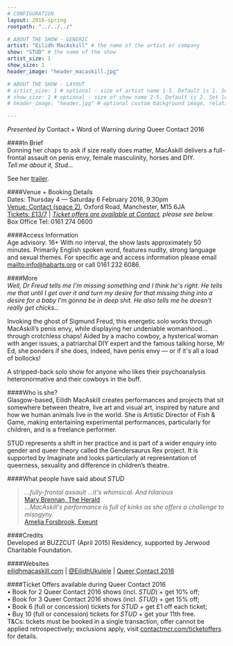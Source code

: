 ```yaml
---
# CONFIGURATION
layout: 2016-spring
rootpath: "../../../"

# ABOUT THE SHOW - GENERIC
artist: "Eilidh MacAskill" # the name of the artist or company
show: "STUD" # the name of the show
artist_size: 1
show_size: 1
header_image: "header_macaskill.jpg"    

# ABOUT THE SHOW - LAYOUT
# artist_size: 1 # optional - size of artist name 1-5. Default is 1. Set longer names to lower values
# show_size: 2 # optional - size of show name 2-5. Default is 2. Set longer names to lower values
# header_image: "header.jpg" # optional custom background image, relative to current page

---
```

*Presented by* Contact + Word of Warning *during* Queer Contact 2016         
       
####In Brief      
Donning her chaps to ask if size really does matter, MacAskill delivers a full-frontal assault on penis envy, female masculinity, horses and DIY.<br>*Tell me about it, Stud…*        
         
See her <a href="http://vimeo.com/133550925" target="_blank">trailer</a>.          
        
####Venue + Booking Details    
Dates: Thursday 4 — Saturday 6 February 2016, 9.30pm         
<a href="http://contactmcr.com/visit/getting-here" target="_blank">Venue: Contact (space 2)</a>, Oxford Road, Manchester, M15 6JA             
<a href="http://contactmcr.com/whats-on/46294-qc16-eilidh-macaskill-stud/booking" target="_blank">Tickets: £13/7</a> | *<a href="http://www.contactmcr.com/ticketoffers" target="_blank">Ticket offers are available at Contact</a>, please see below.*     
Box Office Tel: 0161 274 0600         
        
####Access Information        
Age advisory: 16+ With no interval, the show lasts approximately 50 minutes. Primarily English spoken word, features nudity, strong language and sexual themes. For specific age and access information please email <mailto:info@habarts.org> or call 0161 232 6086.     
             
####More      
*Well, Dr Freud tells me I'm missing something and I think he's right. He tells me that until I get over it and turn my desire for that missing thing into a desire for a baby I'm gonna be in deep shit. He also tells me he doesn't really get chicks…*           
         
Invoking the ghost of Sigmund Freud, this energetic solo works through MacAskill’s penis envy, while displaying her undeniable womanhood… through crotchless chaps! Aided by a macho cowboy, a hysterical woman with anger issues, a patriarchal DIY expert and the famous talking horse, Mr Ed, she ponders if she does, indeed, have penis envy — or if it's all a load of bollocks!    
        
A stripped-back solo show for anyone who likes their psychoanalysis heteronormative and their cowboys in the buff.         
        
####Who is she?     
Glasgow-based, Eilidh MacAskill creates performances and projects that sit somewhere between theatre, live art and visual art, inspired by nature and how we human animals live in the world. She is Artistic Director of Fish & Game, making entertaining experimental performances, particularly for children, and is a freelance performer.    

STUD represents a shift in her practice and is part of a wider enquiry into gender and queer theory called the Gendersaurus Rex project. It is supported by Imaginate and looks particularly at representation of queerness, sexuality and difference in children’s theatre.         
       
####What people have said about *STUD*        
>*…fully-frontal assault …it's whimsical. And hilarious*<br><a href="http://www.heraldscotland.com/arts_ents/13206858.Review__BuzzCut__Pearce_Institute__Glasgow" target="_blank">Mary Brennan, The Herald</a>          
>*…MacAskill's performance is full of kinks as she offers a challenge to misogyny.*<br><a href="http://exeuntmagazine.com/reviews/steakhouse-live-2" target="_blank">Amelia Forsbrook, Exeunt</a>         
         
####Credits          
Developed at BUZZCUT (April 2015) Residency, supported by Jerwood Charitable Foundation.        
        
####Websites          
<a href="http://eilidhmacaskill.com/portfolio/stud-2" target="_blank">eilidhmacaskill.com</a> | <a href="http://twitter.com/EilidhUkulele" target="_blank">@EilidhUkulele</a> | <a href="http://www.contactmcr.com/queercontact" target="_blank">Queer Contact 2016</a>

####Ticket Offers available during Queer Contact 2016        
• Book for 2 Queer Contact 2016 shows (incl. *STUD*) + get 10% off;<br>• Book for 3 Queer Contact 2016 shows (incl. *STUD*) + get 15% off;<br>• Book 6 (full or concession) tickets for *STUD* + get £1 off each ticket;<br>• Buy 10 (full or concession) tickets for *STUD* + get your 11th free.        
T&Cs: tickets must be booked in a single transaction, offer cannot be applied retrospectively; exclusions apply, visit <a href="http://www.contactmcr.com/ticketoffers" target="_blank">contactmcr.com/ticketoffers</a> for details.
